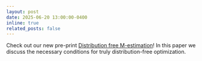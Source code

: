 ```yaml
---
layout: post
date: 2025-06-20 13:00:00-0400
inline: true
related_posts: false
---
```


Check out our new pre-print [Distribution free M-estimation](https://arxiv.org/abs/2505.22807)! In this paper we discuss the necessary conditions for truly distribution-free optimization.
